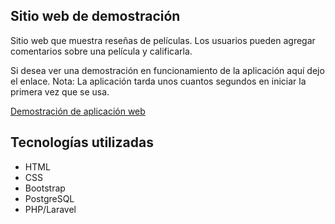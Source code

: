 ## Sitio web de demostración

Sitio web que muestra reseñas de películas. Los usuarios pueden agregar comentarios sobre una película y calificarla.

Si desea ver una demostración en funcionamiento de la aplicación aquí dejo el enlace.
Nota: La aplicación tarda unos cuantos segundos en iniciar la primera vez que se usa.

<a href="http://peliculas-5621.herokuapp.com/">Demostración de aplicación web</a>

## Tecnologías utilizadas

<ul>
    <li>HTML</li>
    <li>CSS</li>
    <li>Bootstrap</li>
    <li>PostgreSQL</li>
    <li>PHP/Laravel</li>
</ul>
